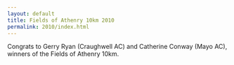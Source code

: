 ```yaml
---
layout: default
title: Fields of Athenry 10km 2010
permalink: 2010/index.html
---
```

Congrats to Gerry Ryan (Craughwell AC) and Catherine Conway (Mayo AC), winners of the Fields of Athenry 10km. 

